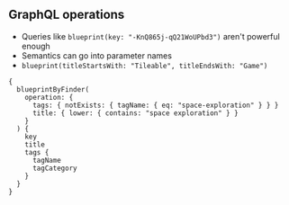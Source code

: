 ## GraphQL operations

* Queries like `blueprint(key: "-KnQ865j-qQ21WoUPbd3")` aren't powerful enough
* Semantics can go into parameter names
* `blueprint(titleStartsWith: "Tileable", titleEndsWith: "Game")`

```
{
  blueprintByFinder(
    operation: {
      tags: { notExists: { tagName: { eq: "space-exploration" } } }
      title: { lower: { contains: "space exploration" } }
    }
  ) {
    key
    title
    tags {
      tagName
      tagCategory
    }
  }
}
```
